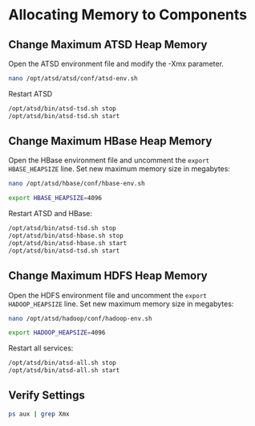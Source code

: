 # Allocating Memory to Components

## Change Maximum ATSD Heap Memory

Open the ATSD environment file and modify the -Xmx parameter.

```sh
nano /opt/atsd/atsd/conf/atsd-env.sh
```

Restart ATSD

```sh
/opt/atsd/bin/atsd-tsd.sh stop
/opt/atsd/bin/atsd-tsd.sh start
```

## Change Maximum HBase Heap Memory

Open the HBase environment file and uncomment the `export HBASE_HEAPSIZE` line.
Set new maximum memory size in megabytes:

```sh
nano /opt/atsd/hbase/conf/hbase-env.sh
```

```sh
export HBASE_HEAPSIZE=4096
```

Restart ATSD and HBase:

```sh
/opt/atsd/bin/atsd-tsd.sh stop
/opt/atsd/bin/atsd-hbase.sh stop
/opt/atsd/bin/atsd-hbase.sh start
/opt/atsd/bin/atsd-tsd.sh start
```

## Change Maximum HDFS Heap Memory

Open the HDFS environment file and uncomment the `export HADOOP_HEAPSIZE` line.
Set new maximum memory size in megabytes:

```sh
nano /opt/atsd/hadoop/conf/hadoop-env.sh
```

```sh
export HADOOP_HEAPSIZE=4096
```

Restart all services:

```sh
/opt/atsd/bin/atsd-all.sh stop
/opt/atsd/bin/atsd-all.sh start
```

## Verify Settings

```sh
ps aux | grep Xmx
```
